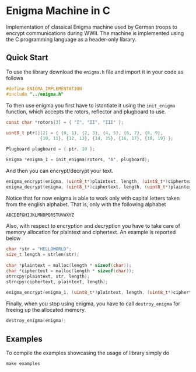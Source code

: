 # Enigma Machine in C

Implementation of classical Enigma machine used by German troops to encrypt communications during WWII. The machine is implemented using the C programming language as a header-only library. 

## Quick Start

To use the library download the `enigma.h` file and import it in your code as follows

```c
#define ENIGMA_IMPLEMENTATION
#include "../enigma.h"
```

To then use enigma you first have to istantiate it using the `init_enigma` function, which accepts the rotors, reflector and plugboard to use.

```c
const char *rotors[3] = { "I", "II", "III" };
  
uint8_t ptr[][2] = { {0, 1}, {2, 3}, {4, 5}, {6, 7}, {8, 9},
		     {10, 11}, {12, 13}, {14, 15}, {16, 17}, {18, 19} };

Plugboard plugboard = { ptr, 10 };

Enigma *enigma_1 = init_enigma(rotors, "A", plugboard);
```

And then you can encrypt/decrypt your text. 

```c
enigma_encrypt(enigma, (uint8_t*)plaintext, length, (uint8_t*)ciphertext);
enigma_decrypt(enigma, (uint8_t*)ciphertext, length, (uint8_t*)plaintext);
```

Notice that for now enigma is able to work only with capital letters taken from the english alphabet. That is, only with the following alphabet

```c
ABCDEFGHIJKLMNOPQRSTUVWXYZ
```

Also, with respect to encryption and decryption you have to take care of memory allocation for plaintext and ciphertext. An example is reported below

```c
char *str = "HELLOWORLD";
size_t length = strlen(str);
  
char *plaintext = malloc(length * sizeof(char));
char *ciphertext = malloc(length * sizeof(char));
strncpy(plaintext, str, length);
strncpy(ciphertext, plaintext, length);
  
enigma_encrypt(enigma_1, (uint8_t*)plaintext, length, (uint8_t*)ciphertext);
```

Finally, when you stop using enigma, you have to call `destroy_enigma` for freeing up the allocated memory.

```c
destroy_enigma(enigma);
```

## Examples

To compile the examples showcasing the usage of library simply do

```
make examples
```
